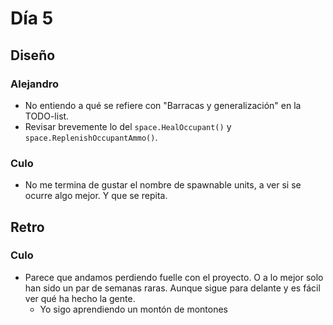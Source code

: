 ﻿# Día 5

## Diseño

### Alejandro

- No entiendo a qué se refiere con "Barracas y generalización" en la TODO-list.
- Revisar brevemente lo del `space.HealOccupant()` y `space.ReplenishOccupantAmmo()`.

### Culo

- No me termina de gustar el nombre de spawnable units, a ver si se ocurre algo mejor. Y que se repita.

## Retro

### Culo

- Parece que andamos perdiendo fuelle con el proyecto. O a lo mejor solo han sido un par de semanas raras. Aunque sigue para delante y es fácil ver qué ha hecho la gente.
    - Yo sigo aprendiendo un montón de montones
